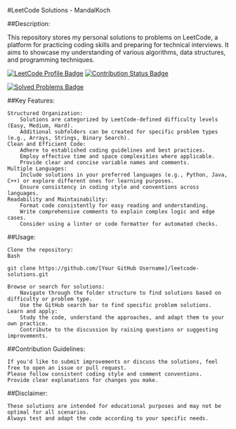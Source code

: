 #LeetCode Solutions - MandalKoch

##Description:

This repository stores my personal solutions to problems on LeetCode, a platform for practicing coding skills and preparing for technical interviews. It aims to showcase my understanding of various algorithms, data structures, and programming techniques.

[![LeetCode Profile Badge](https://leetcode.com/badge/render/MandalGer.svg)](https://leetcode.com/MandalGer)
[![Contribution Status Badge](https://img.shields.io/badge/Contributions-welcome-brightgreen.svg?style=flat)](https://github.com/MandalKoch/leetcode-solutions/pulls)

[![Solved Problems Badge](https://img.shields.io/badge/leetcode-solved-9%20problems-green.svg?style=flat&logo=leetcode)](https://leetcode.com/MandalGer)

##Key Features:

    Structured Organization:
        Solutions are categorized by LeetCode-defined difficulty levels (Easy, Medium, Hard).
        Additional subfolders can be created for specific problem types (e.g., Arrays, Strings, Binary Search).
    Clean and Efficient Code:
        Adhere to established coding guidelines and best practices.
        Employ effective time and space complexities where applicable.
        Provide clear and concise variable names and comments.
    Multiple Languages:
        Include solutions in your preferred languages (e.g., Python, Java, C++) or explore different ones for learning purposes.
        Ensure consistency in coding style and conventions across languages.
    Readability and Maintainability:
        Format code consistently for easy reading and understanding.
        Write comprehensive comments to explain complex logic and edge cases.
        Consider using a linter or code formatter for automated checks.

##Usage:

    Clone the repository:
    Bash

    git clone https://github.com/[Your GitHub Username]/leetcode-solutions.git

    Browse or search for solutions:
        Navigate through the folder structure to find solutions based on difficulty or problem type.
        Use the GitHub search bar to find specific problem solutions.
    Learn and apply:
        Study the code, understand the approaches, and adapt them to your own practice.
        Contribute to the discussion by raising questions or suggesting improvements.

##Contribution Guidelines:

    If you'd like to submit improvements or discuss the solutions, feel free to open an issue or pull request.
    Please follow consistent coding style and comment conventions.
    Provide clear explanations for changes you make.

##Disclaimer:

    These solutions are intended for educational purposes and may not be optimal for all scenarios.
    Always test and adapt the code according to your specific needs.
